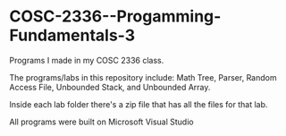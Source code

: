 # COSC-2336--Progamming-Fundamentals-3
Programs I made in my COSC 2336 class. 

The programs/labs in this repository include:
Math Tree, Parser, Random Access File, Unbounded Stack, and Unbounded Array.

Inside each lab folder there's a zip file that has all the files for that lab. 

All programs were built on Microsoft Visual Studio


